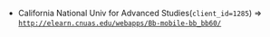  - California National Univ for Advanced Studies(`client_id=1285`) => [`http://elearn.cnuas.edu/webapps/Bb-mobile-bb_bb60/`](http://elearn.cnuas.edu/webapps/Bb-mobile-bb_bb60/)

